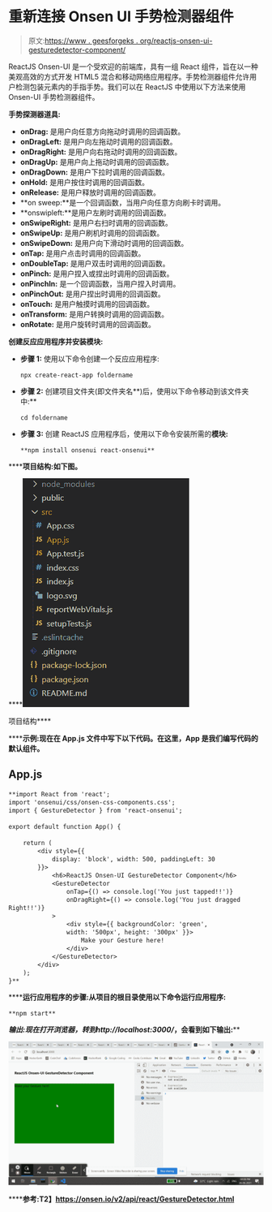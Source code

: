 # 重新连接 Onsen UI 手势检测器组件

> 原文:[https://www . geesforgeks . org/reactjs-onsen-ui-gesturedetector-component/](https://www.geeksforgeeks.org/reactjs-onsen-ui-gesturedetector-component/)

ReactJS Onsen-UI 是一个受欢迎的前端库，具有一组 React 组件，旨在以一种美观高效的方式开发 HTML5 混合和移动网络应用程序。手势检测器组件允许用户检测包装元素内的手指手势。我们可以在 ReactJS 中使用以下方法来使用 Onsen-UI 手势检测器组件。

**手势探测器道具:**

*   **onDrag:** 是用户向任意方向拖动时调用的回调函数。
*   **onDragLeft:** 是用户向左拖动时调用的回调函数。
*   **onDragRight:** 是用户向右拖动时调用的回调函数。
*   **onDragUp:** 是用户向上拖动时调用的回调函数。
*   **onDragDown:** 是用户下拉时调用的回调函数。
*   **onHold:** 是用户按住时调用的回调函数。
*   **onRelease:** 是用户释放时调用的回调函数。
*   **on sweep:**是一个回调函数，当用户向任意方向刷卡时调用。
*   **onswipleft:**是用户左刷时调用的回调函数。
*   **onSwipeRight:** 是用户右扫时调用的回调函数。
*   **onSwipeUp:** 是用户刷机时调用的回调函数。
*   **onSwipeDown:** 是用户向下滑动时调用的回调函数。
*   **onTap:** 是用户点击时调用的回调函数。
*   **onDoubleTap:** 是用户双击时调用的回调函数。
*   **onPinch:** 是用户捏入或捏出时调用的回调函数。
*   **onPinchIn:** 是一个回调函数，当用户捏入时调用。
*   **onPinchOut:** 是用户捏出时调用的回调函数。
*   **onTouch:** 是用户触摸时调用的回调函数。
*   **onTransform:** 是用户转换时调用的回调函数。
*   **onRotate:** 是用户旋转时调用的回调函数。

**创建反应应用程序并安装模块:**

*   **步骤 1:** 使用以下命令创建一个反应应用程序:

    ```
    npx create-react-app foldername
    ```

*   **步骤 2:** 创建项目文件夹(即文件夹名**)后，使用以下命令移动到该文件夹中:**

    ```
    cd foldername
    ```

*   **步骤 3:** 创建 ReactJS 应用程序后，使用以下命令安装所需的****模块:****

    ```
    **npm install onsenui react-onsenui** 
    ```

******项目结构:**如下图。****

****![](img/f04ae0d8b722a9fff0bd9bd138b29c23.png)

项目结构**** 

******示例:**现在在 **App.js** 文件中写下以下代码。在这里，App 是我们编写代码的默认组件。****

## ****App.js****

```
**import React from 'react';
import 'onsenui/css/onsen-css-components.css';
import { GestureDetector } from 'react-onsenui';

export default function App() {

    return (
        <div style={{
            display: 'block', width: 500, paddingLeft: 30
        }}>
            <h6>ReactJS Onsen-UI GestureDetector Component</h6>
            <GestureDetector
                onTap={() => console.log('You just tapped!!')}
                onDragRight={() => console.log('You just dragged Right!!')}
            >
                <div style={{ backgroundColor: 'green', 
                width: '500px', height: '300px' }}>
                    Make your Gesture here!
                </div>
            </GestureDetector>
        </div>
    );
}**
```

******运行应用程序的步骤:**从项目的根目录使用以下命令运行应用程序:****

```
**npm start**
```

******输出:**现在打开浏览器，转到***http://localhost:3000/***，会看到如下输出:****

****![](img/9ad7df9e79fc54d9e2a80087284d832b.png)****

******参考:**T2】https://onsen.io/v2/api/react/GestureDetector.html****